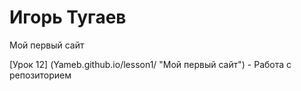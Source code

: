 # Игорь Тугаев
Мой первый сайт


[Урок 12] (Yameb.github.io/lesson1/  "Мой первый сайт") - Работа с репозиторием
